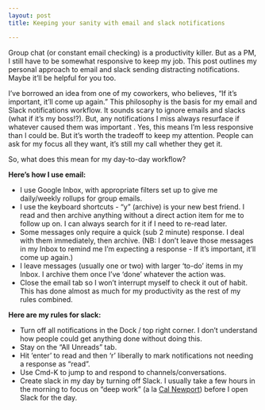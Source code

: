 ```yaml
---
layout: post
title: Keeping your sanity with email and slack notifications

---
```


Group chat (or constant email checking) is a productivity killer. But as a PM, I still have to be somewhat responsive to keep my job. This post outlines my personal approach to email and slack sending distracting notifications. Maybe it’ll be helpful for you too.

I’ve borrowed an idea from one of my coworkers, who believes, “If it’s important, it’ll come up again.” This philosophy is the basis for my email and Slack notifications workflow. It sounds scary to ignore emails and slacks (what if it’s my boss!?). But, any notifications I  miss always resurface if whatever caused them was important . Yes, this means I’m less responsive than I could be. But it’s worth the tradeoff to keep my attention. People can ask for my focus all they want, it’s still my call whether they get it.

So, what does this mean for my day-to-day workflow?

**Here’s how I use email:** 
- I use Google Inbox, with appropriate filters set up to give me daily/weekly rollups for group emails.
- I use the keyboard shortcuts - “y” (archive) is your new best friend. I read and then archive anything without a direct action item for me to follow up on. I can always search for it if I need to re-read later.
- Some messages only require a quick (sub 2 minute) response. I deal with them immediately, then archive. (NB: I don’t leave those messages in my Inbox to remind me I’m expecting a response - If it’s important, it’ll come up again.)
- I leave messages (usually one or two) with larger ‘to-do’ items in my Inbox. I archive them once I’ve ‘done’ whatever the action was.
- Close the email tab so I won’t interrupt myself to check it out of habit. This has done almost as much for my productivity as the rest of my rules combined.

**Here are my rules for slack:**
- Turn off all notifications in the Dock / top right corner. I don’t understand how people could get anything done without doing this.
- Stay on the “All Unreads” tab.
- Hit ‘enter’ to read and then ‘r’ liberally to mark notifications not needing a response as “read”.
- Use Cmd-K to jump to and respond to channels/conversations.
- Create slack in my day by turning off Slack. I usually take a few hours in the morning to focus on “deep work” (a la [Cal Newport](http://calnewport.com/books/deep-work/)) before I open Slack for the day.




